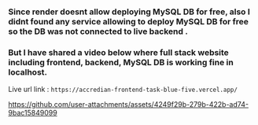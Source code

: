 ### Since render doesnt allow deploying MySQL DB for free, also I didnt found any service allowing to deploy MySQL DB for free so the DB was not connected to live backend .

### But I have shared a video below where full stack website including frontend, backend, MySQL DB is working fine in localhost.

Live url link : `https://accredian-frontend-task-blue-five.vercel.app/`

https://github.com/user-attachments/assets/4249f29b-279b-422b-ad74-9bac15849099

